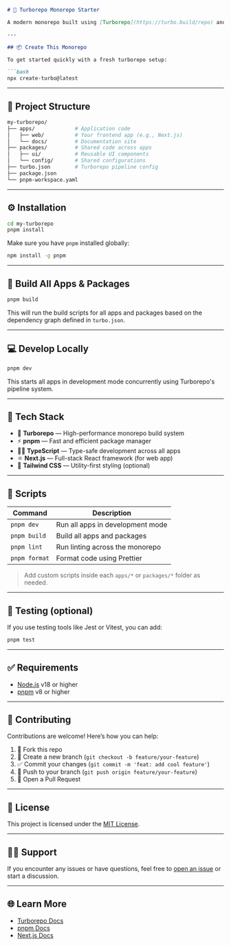 ````md
# 🧩 Turborepo Monorepo Starter

A modern monorepo built using [Turborepo](https://turbo.build/repo) and [pnpm](https://pnpm.io/). This setup is perfect for managing multiple apps (like `web`, `admin`, `docs`) and shared packages (like `ui`, `config`, `utils`) in a single, fast, and scalable codebase.

---

## 📦 Create This Monorepo

To get started quickly with a fresh turborepo setup:

```bash
npx create-turbo@latest
````

---

## 📁 Project Structure

```bash
my-turborepo/
├── apps/             # Application code
│   ├── web/          # Your frontend app (e.g., Next.js)
│   └── docs/         # Documentation site
├── packages/         # Shared code across apps
│   ├── ui/           # Reusable UI components
│   └── config/       # Shared configurations
├── turbo.json        # Turborepo pipeline config
├── package.json
└── pnpm-workspace.yaml
```

---

## ⚙️ Installation

```bash
cd my-turborepo
pnpm install
```

Make sure you have `pnpm` installed globally:

```bash
npm install -g pnpm
```

---

## 🚧 Build All Apps & Packages

```bash
pnpm build
```

This will run the build scripts for all apps and packages based on the dependency graph defined in `turbo.json`.

---

## 💻 Develop Locally

```bash
pnpm dev
```

This starts all apps in development mode concurrently using Turborepo's pipeline system.

---

## 🧰 Tech Stack

* 🧱 **Turborepo** — High-performance monorepo build system
* ⚡ **pnpm** — Fast and efficient package manager
* 🧑‍💻 **TypeScript** — Type-safe development across all apps
* ⚛️ **Next.js** — Full-stack React framework (for web app)
* 💅 **Tailwind CSS** — Utility-first styling (optional)

---

## 📝 Scripts

| Command       | Description                      |
| ------------- | -------------------------------- |
| `pnpm dev`    | Run all apps in development mode |
| `pnpm build`  | Build all apps and packages      |
| `pnpm lint`   | Run linting across the monorepo  |
| `pnpm format` | Format code using Prettier       |

> Add custom scripts inside each `apps/*` or `packages/*` folder as needed.

---

## 🧪 Testing (optional)

If you use testing tools like Jest or Vitest, you can add:

```bash
pnpm test
```

---

## ✅ Requirements

* [Node.js](https://nodejs.org/) v18 or higher
* [pnpm](https://pnpm.io/) v8 or higher

---

## 🤝 Contributing

Contributions are welcome! Here’s how you can help:

1. 🍴 Fork this repo
2. 🔧 Create a new branch (`git checkout -b feature/your-feature`)
3. ✅ Commit your changes (`git commit -m 'feat: add cool feature'`)
4. 🚀 Push to your branch (`git push origin feature/your-feature`)
5. 🧵 Open a Pull Request

---

## 📄 License

This project is licensed under the [MIT License](LICENSE).

---

## 🙋‍♂️ Support

If you encounter any issues or have questions, feel free to [open an issue](https://github.com/excalidraw/issues) or start a discussion.

---

## 🌐 Learn More

* [Turborepo Docs](https://turbo.build/repo/docs)
* [pnpm Docs](https://pnpm.io/)
* [Next.js Docs](https://nextjs.org/docs)


